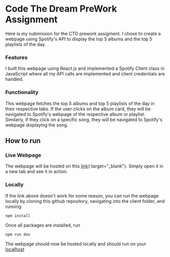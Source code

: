 # Code The Dream PreWork Assignment

Here is my submission for the CTD prework assigment. I chose to create a webpage using Spotify's API to display the top 5 albums and the top 5 playlists of the day.

### Features

I built this webpage using React.js and implemented a Spotify Client class in JavaScript where all my API calls are implemented and client credentials are handled.

### Functionality

This webpage fetches the top 5 albums and top 5 playlists of the day in their respective tabs. If the user clicks on the album card, they will be navigated to Spotify's webpage of the respective album or playlist. Similarly, if they click on a specific song, they will be navigated to Spotify's webpage displaying the song.

## How to run

### Live Webpage

The webpage will be hosted on this [link](https://ctd-prework-assignment.onrender.com/#){:target="\_blank"}. Simply open it in a new tab and see it in action.

### Locally

If the link above doesn't work for some reason, you can run the webpage locally by cloning this github repository, navigating into the client folder, and running

```
npm install
```

Once all packages are installed, run

```
npm run dev
```

The webpage should now be hosted locally and should run on your [localhost](http://localhost:5173/)
